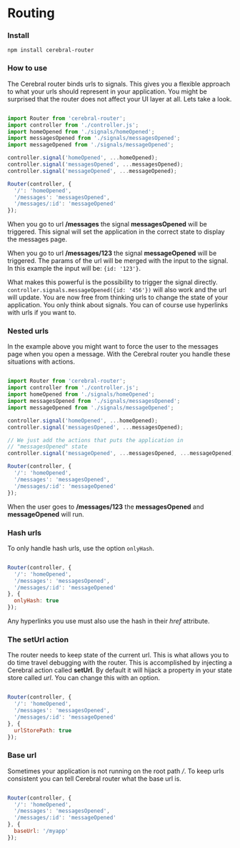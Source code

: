 # Routing

### Install

`npm install cerebral-router`

### How to use

The Cerebral router binds urls to signals. This gives you a flexible approach to what your urls should represent in your application. You might be surprised that the router does not affect your UI layer at all. Lets take a look.

```javascript

import Router from 'cerebral-router';
import controller from './controller.js';
import homeOpened from './signals/homeOpened';
import messagesOpened from './signals/messagesOpened';
import messageOpened from './signals/messageOpened';

controller.signal('homeOpened', ...homeOpened);
controller.signal('messagesOpened', ...messagesOpened);
controller.signal('messageOpened', ...messageOpened);

Router(controller, {
  '/': 'homeOpened',
  '/messages': 'messagesOpened',
  '/messages/:id': 'messageOpened'
});
```

When you go to url **/messages** the signal **messagesOpened** will be triggered. This signal will set the application in the correct state to display the messages page.

When you go to url **/messages/123** the signal **messageOpened** will be triggered. The params of the url will be merged with the input to the signal. In this example the input will be: `{id: '123'}`.

What makes this powerful is the possibility to trigger the signal directly. `controller.signals.messageOpened({id: '456'})` will also work and the url will update. You are now free from thinking urls to change the state of your application. You only think about signals. You can of course use hyperlinks with urls if you want to.

### Nested urls

In the example above you might want to force the user to the messages page when you open a message. With the Cerebral router you handle these situations with actions.

```javascript

import Router from 'cerebral-router';
import controller from './controller.js';
import homeOpened from './signals/homeOpened';
import messagesOpened from './signals/messagesOpened';
import messageOpened from './signals/messageOpened';

controller.signal('homeOpened', ...homeOpened);
controller.signal('messagesOpened', ...messagesOpened);

// We just add the actions that puts the application in
// "messagesOpened" state
controller.signal('messageOpened', ...messagesOpened, ...messageOpened);

Router(controller, {
  '/': 'homeOpened',
  '/messages': 'messagesOpened',
  '/messages/:id': 'messageOpened'
});
```

When the user goes to **/messages/123** the **messagesOpened** and **messageOpened** will run.

### Hash urls

To only handle hash urls, use the option `onlyHash`.

```javascript

Router(controller, {
  '/': 'homeOpened',
  '/messages': 'messagesOpened',
  '/messages/:id': 'messageOpened'
}, {
  onlyHash: true
});
```

Any hyperlinks you use must also use the hash in their *href* attribute.

### The setUrl action

The router needs to keep state of the current url. This is what allows you to do time travel debugging with the router. This is accomplished by injecting a Cerebral action called **setUrl**. By default it will hijack a property in your state store called *url*. You can change this with an option.

```javascript

Router(controller, {
  '/': 'homeOpened',
  '/messages': 'messagesOpened',
  '/messages/:id': 'messageOpened'
}, {
  urlStorePath: true
});
```

### Base url

Sometimes your application is not running on the root path */*. To keep urls consistent you can tell Cerebral router what the base url is.

```javascript

Router(controller, {
  '/': 'homeOpened',
  '/messages': 'messagesOpened',
  '/messages/:id': 'messageOpened'
}, {
  baseUrl: '/myapp'
});
```
